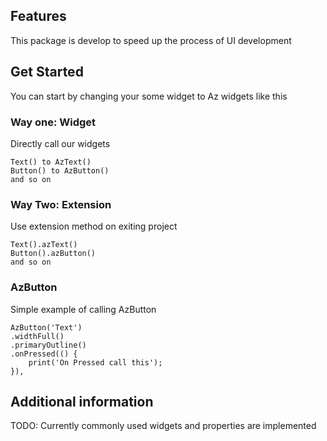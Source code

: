 ## Features

This package is develop to speed up the process of UI development

## Get Started
You can start by changing your some widget to Az widgets like this
### Way one: Widget
Directly call our widgets
```
Text() to AzText()
Button() to AzButton()
and so on
```
### Way Two: Extension 
Use extension method on exiting project
```
Text().azText()
Button().azButton()
and so on
```

### AzButton
Simple example of calling AzButton
```
AzButton('Text')
.widthFull()
.primaryOutline()
.onPressed(() {
    print('On Pressed call this');
}),
```

## Additional information
TODO: Currently commonly used widgets and properties are implemented
